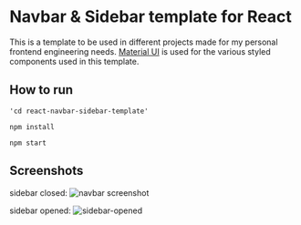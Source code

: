 # Navbar & Sidebar template for React

This is a template to be used in different projects made for my personal frontend engineering needs.
[Material UI](https://material-ui.com/) is used for the various styled components used in this template.

## How to run

`'cd react-navbar-sidebar-template'`

`npm install`

`npm start`

## Screenshots

sidebar closed:
![navbar screenshot](https://i.ibb.co/4SL60rG/Screenshot-74.png)

sidebar opened:
![sidebar-opened](https://i.ibb.co/HpCZYHt/Screenshot-75.png)
